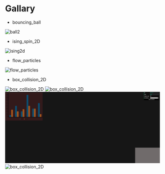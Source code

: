 # Gallary

- bouncing_ball

![ball2](https://github.com/pondelion/3DSimulatorWebApp/blob/master/gallary/ball4.gif?raw=true)

- ising_spin_2D

![ising2d](https://github.com/pondelion/3DSimulatorWebApp/blob/master/gallary/ising2d_1.gif?raw=true)

- flow_particles

![flow_particles](https://github.com/pondelion/3DSimulatorWebApp/blob/master/gallary/flow_particles.gif?raw=true)

- box_collision_2D

![box_collision_2D](https://github.com/pondelion/3DSimulatorWebApp/blob/master/gallary/box_collision_2D.gif?raw=true)
![box_collision_2D](https://github.com/pondelion/3DSimulatorWebApp/blob/master/gallary/box_collision_2D_2.gif?raw=true)
![box_collision_2D](https://github.com/pondelion/3DSimulatorWebApp/blob/master/gallary/box_collision_2D_4.gif?raw=true)
![box_collision_2D](https://github.com/pondelion/3DSimulatorWebApp/blob/master/gallary/box_collision_2D_6.gif?raw=true)